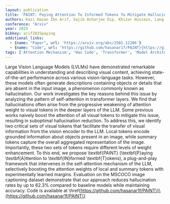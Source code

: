 ```yaml
---
layout: publication
title: 'PAINT: Paying Attention To Informed Tokens To Mitigate Hallucination In Large Vision-language Model'
authors: Kazi Hasan Ibn Arif, Sajib Acharjee Dip, Khizar Hussain, Lang Zhang, Chris Thomas
conference: "Arxiv"
year: 2025
bibkey: arif2025paying
additional_links:
  - {name: "Paper", url: 'https://arxiv.org/abs/2501.12206'}
  - {name: "Code", url: 'https://github.com/hasanar1f/PAINT}{https://github.com/hasanar1f/PAINT'}
tags: ['Attention Mechanism', 'Has Code', 'Transformer', 'Model Architecture', 'Tools', 'Multimodal Models', 'Pretraining Methods']
---
```

Large Vision Language Models (LVLMs) have demonstrated remarkable
capabilities in understanding and describing visual content, achieving
state-of-the-art performance across various vision-language tasks. However,
these models often generate descriptions containing objects or details that are
absent in the input image, a phenomenon commonly known as hallucination. Our
work investigates the key reasons behind this issue by analyzing the pattern of
self-attention in transformer layers. We find that hallucinations often arise
from the progressive weakening of attention weight to visual tokens in the
deeper layers of the LLM. Some previous works naively boost the attention of
all visual tokens to mitigate this issue, resulting in suboptimal hallucination
reduction. To address this, we identify two critical sets of visual tokens that
facilitate the transfer of visual information from the vision encoder to the
LLM. Local tokens encode grounded information about objects present in an
image, while summary tokens capture the overall aggregated representation of
the image. Importantly, these two sets of tokens require different levels of
weight enhancement. To this end, we propose \textbf\{PAINT\} (\textbf\{P\}aying
\textbf\{A\}ttention to \textbf\{IN\}formed \textbf\{T\}okens), a plug-and-play
framework that intervenes in the self-attention mechanism of the LLM,
selectively boosting the attention weights of local and summary tokens with
experimentally learned margins. Evaluation on the MSCOCO image captioning
dataset demonstrate that our approach reduces hallucination rates by up to
62.3% compared to baseline models while maintaining accuracy. Code is
available at
\href\{https://github.com/hasanar1f/PAINT\}\{https://github.com/hasanar1f/PAINT\}
